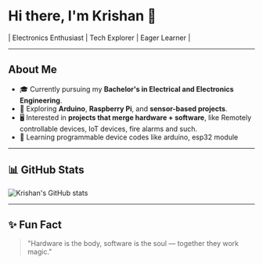 # Hi there, I'm Krishan 👋

| Electronics Enthusiast | Tech Explorer | Eager Learner |

---

## About Me

- 🎓 Currently pursuing my **Bachelor's in Electrical and Electronics Engineering**.
- 🔧 Exploring **Arduino**, **Raspberry Pi**, and **sensor-based projects**.
- 🖥️ Interested in **projects that merge hardware + software**, like Remotely controllable devices, IoT devices, fire alarms and such.
- 🌱 Learning programmable device codes like arduino, esp32 module

---


## 📊 GitHub Stats
![Krishan's GitHub stats](https://github-readme-stats.vercel.app/api?username=krishanshankar15&show_icons=true&theme=radical)

---

## ✨ Fun Fact
> "Hardware is the body, software is the soul — together they work magic."
